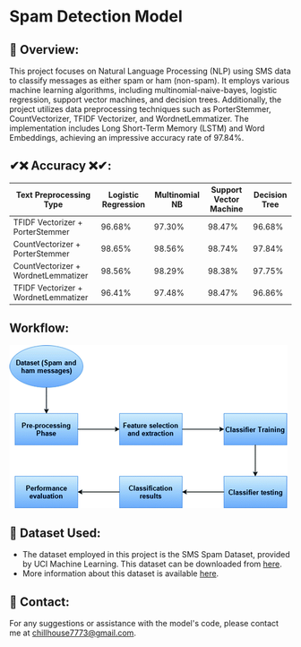 # Spam Detection Model

## 📌 Overview:

This project focuses on Natural Language Processing (NLP) using SMS data to classify messages as either spam or ham (non-spam). It employs various machine learning algorithms, including multinomial-naive-bayes, logistic regression, support vector machines, and decision trees. Additionally, the project utilizes data preprocessing techniques such as PorterStemmer, CountVectorizer, TFIDF Vectorizer, and WordnetLemmatizer. The implementation includes Long Short-Term Memory (LSTM) and Word Embeddings, achieving an impressive accuracy rate of 97.84%.

## ✔❌ Accuracy ❌✔:
| Text Preprocessing Type              | Logistic Regression | Multinomial NB | Support Vector Machine  | Decision Tree |
|--------------------------------------|---------------------|----------------|-------------------------|---------------|
| TFIDF Vectorizer + PorterStemmer     | 96.68%              | 97.30%         | 98.47%                  | 96.68%        |
| CountVectorizer + PorterStemmer      | 98.65%              | 98.56%         | 98.74%                  | 97.84%        |
| CountVectorizer + WordnetLemmatizer  | 98.56%              | 98.29%         | 98.38%                  | 97.75%        |
| TFIDF Vectorizer + WordnetLemmatizer | 96.41%              | 97.48%         | 98.47%                  | 96.86%        |

## Workflow:
![Workflow of SMS spam Classifier](workflow.gif)

## 🏁 Dataset Used:
* The dataset employed in this project is the SMS Spam Dataset, provided by UCI Machine Learning. This dataset can be downloaded from [here](https://www.kaggle.com/uciml/sms-spam-collection-dataset/download).
* More information about this dataset is available [here](http://www.dt.fee.unicamp.br/~tiago/smsspamcollection/).

## 📧 Contact:
For any suggestions or assistance with the model's code, please contact me at chillhouse7773@gmail.com.
